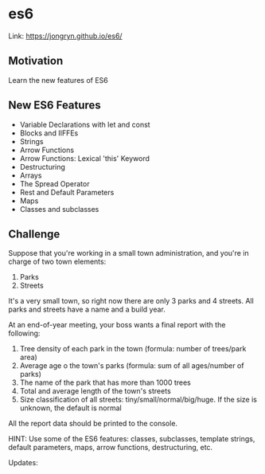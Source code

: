 # es6

Link: https://jongryn.github.io/es6/

## Motivation
Learn the new features of ES6

## New ES6 Features
- Variable Declarations with let and const
- Blocks and IIFFEs
- Strings
- Arrow Functions
- Arrow Functions: Lexical 'this' Keyword
- Destructuring
- Arrays
- The Spread Operator
- Rest and Default Parameters
- Maps
- Classes and subclasses

## Challenge
Suppose that you're working in a small town administration, and you're in charge of two town elements:
1. Parks
2. Streets

It's a very small town, so right now there are only 3 parks and 4 streets. All parks and streets have a name and a build year.

At an end-of-year meeting, your boss wants a final report with the following:
1. Tree density of each park in the town (formula: number of trees/park area)
2. Average age o the town's parks (formula: sum of all ages/number of parks)
3. The name of the park that has more than 1000 trees
4. Total and average length of the town's streets
5. Size classification of all streets: tiny/small/normal/big/huge. If the size is unknown, the default is normal

All the report data should be printed to the console.

HINT: Use some of the ES6 features: classes, subclasses, template strings, default parameters, maps, arrow functions, destructuring, etc.

Updates:
 
